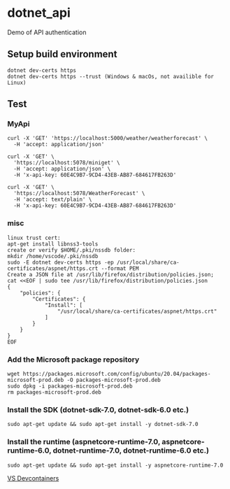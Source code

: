 # dotnet_api
Demo of API authentication

## Setup build environment

```
dotnet dev-certs https
dotnet dev-certs https --trust (Windows & macOs, not availible for Linux)
```

## Test

### MyApi
```
curl -X 'GET' 'https://localhost:5000/weather/weatherforecast' \
  -H 'accept: application/json'
```

```
curl -X 'GET' \
  'https://localhost:5078/miniget' \
  -H 'accept: application/json' \
  -H 'x-api-key: 60E4C9B7-9CD4-43EB-AB87-684617FB263D'

curl -X 'GET' \
  'https://localhost:5078/WeatherForecast' \
  -H 'accept: text/plain' \
  -H 'x-api-key: 60E4C9B7-9CD4-43EB-AB87-684617FB263D'
```


### misc
```
linux trust cert:
apt-get install libnss3-tools
create or verify $HOME/.pki/nssdb folder:
mkdir /home/vscode/.pki/nssdb
sudo -E dotnet dev-certs https -ep /usr/local/share/ca-certificates/aspnet/https.crt --format PEM
Create a JSON file at /usr/lib/firefox/distribution/policies.json;
cat <<EOF | sudo tee /usr/lib/firefox/distribution/policies.json
{
    "policies": {
        "Certificates": {
            "Install": [
                "/usr/local/share/ca-certificates/aspnet/https.crt"
            ]
        }
    }
}
EOF
```

### Add the Microsoft package repository
```
wget https://packages.microsoft.com/config/ubuntu/20.04/packages-microsoft-prod.deb -O packages-microsoft-prod.deb
sudo dpkg -i packages-microsoft-prod.deb
rm packages-microsoft-prod.deb
```

### Install the SDK (dotnet-sdk-7.0, dotnet-sdk-6.0 etc.)
```
sudo apt-get update && sudo apt-get install -y dotnet-sdk-7.0
```

### Install the runtime (aspnetcore-runtime-7.0, aspnetcore-runtime-6.0, dotnet-runtime-7.0, dotnet-runtime-6.0 etc.)
```
sudo apt-get update && sudo apt-get install -y aspnetcore-runtime-7.0
```


[VS Devcontainers](https://hub.docker.com/_/microsoft-vscode-devcontainers)